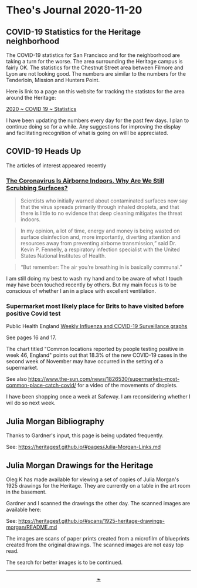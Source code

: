 # Theo's Journal 2020-11-20

## COVID-19 Statistics for the Heritage neighborhood

The COVID-19 statistics for San Francisco and for the neighborhood are taking a turn for the worse. The area surrounding the Heritage campus is fairly OK. The statistics for the Chestnut Street area between Filmore and Lyon are not looking good. The numbers are similar to the numbers for the Tenderloin, Mission and Hunters Point.

Here is link to a page on this website for tracking the statistcs for the area around the Heritage:

[2020 ~ COVID 19 ~ Statistics]( https://heritagesf.github.io/#pages/2020-C19-Statistics.md )

I have been updating the numbers every day for the past few days. I plan to continue doing so for a while. Any suggestions for improving the display and facilitating recognition of what is going on willl be appreciated.


## COVID-19 Heads Up

The articles of interest appeared recently

### [The Coronavirus Is Airborne Indoors. Why Are We Still Scrubbing Surfaces?]( https://www.nytimes.com/2020/11/18/world/asia/covid-cleaning.html )

>Scientists who initially warned about contaminated surfaces now say that the virus spreads primarily through inhaled droplets, and that there is little to no evidence that deep cleaning mitigates the threat indoors.

>In my opinion, a lot of time, energy and money is being wasted on surface disinfection and, more importantly, diverting attention and resources away from preventing airborne transmission,” said Dr. Kevin P. Fennelly, a respiratory infection specialist with the United States National Institutes of Health.

>“But remember: The air you’re breathing in is basically communal.”

I am still doing my best to wash my hand and to be aware of what I touch may have been touched recently by others. But my main focus is to be conscious of whether I an in a place with excellent ventilation.


### Supermarket most likely place for Brits to have visited before positive Covid test

Public Health England [Weekly Influenza and COVID-19 Surveillance graphs]( https://assets.publishing.service.gov.uk/government/uploads/system/uploads/attachment_data/file/936672/Weekly_COVID-19_and_Influenza_Surveillance_Graphs_w47.pdf )

See pages 16 and 17.

The chart titled "Common locations reported by people testing positive in week 46, England" points out that 18.3% of the new COVID-19 cases in the second week of November may have occurred in the setting of a supermarket.

See also https://www.the-sun.com/news/1826530/supermarkets-most-common-place-catch-covid/ for a video of the movements of droplets.

I have been shopping once a week at Safeway. I am reconsidering whether I wil do so next week.


## Julia Morgan Bibliography

Thanks to Gardner's input, this page is being updated frequently.

See: https://heritagesf.github.io/#pages/Julia-Morgan-Links.md


## Julia Morgan Drawings for the Heritage

Oleg K has made available for viewing a set of copies of Julia Morgan's 1925 drawings for the Heritage. They are currently on a table in the art room in the basement.

Gardner and I scanned the drawings the other day. The scanned images are available here:

See: https://heritagesf.github.io/#scans/1925-heritage-drawings-morgan/README.md

The images are scans of paper prints created from a microfilm of blueprints created from the original drawings. The scanned images are not easy top read.

The search for better images is to be continued.



***

<center><a href=javascript:window.scrollTo(0,0); class=aDingbat title="Scroll to top" > ❧ </a></center>
